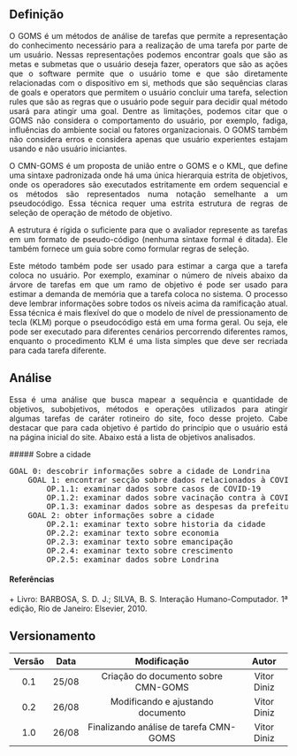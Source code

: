## Definição
<p align = "justify">
O GOMS é um métodos de análise de tarefas que permite a representação do conhecimento necessário para a realização de uma tarefa por parte de um usuário. Nessas representações podemos encontrar goals que são as metas e submetas que o usuário deseja fazer, operators que são as ações que o software permite que o usuário tome e que são diretamente relacionadas com o dispositivo em si, methods que são sequências claras de goals e operators que permitem o usuário concluir uma tarefa, selection rules que são as regras que o usuário pode seguir para decidir qual método usará para atingir uma goal. Dentre as limitações, podemos citar que o GOMS não considera o comportamento do usuário, por exemplo, fadiga, influências do ambiente social ou fatores organizacionais. O GOMS também não considera erros e considera apenas que usuário experientes estajam usando e não usuário iniciantes.
</p>

<p align = "justify">
O CMN-GOMS é um proposta de união entre o GOMS e o KML, que define uma sintaxe padronizada onde há uma única hierarquia estrita de objetivos, onde os operadores são executados estritamente em ordem sequencial e os métodos são representados numa notação semelhante a um pseudocódigo. Essa técnica requer uma estrita estrutura de regras de seleção de operação de método de objetivo. 
</p>

<p align = "justify">
A estrutura é rígida o suficiente para que o avaliador represente as tarefas em um formato de pseudo-código (nenhuma sintaxe formal é ditada). Ele também fornece um guia sobre como formular regras de seleção.
</p>

<p align = "justify">
Este método também pode ser usado para estimar a carga que a tarefa coloca no usuário. Por exemplo, examinar o número de níveis abaixo da árvore de tarefas em que um ramo de objetivo é pode ser usado para estimar a demanda de memória que a tarefa coloca no sistema. O processo deve lembrar informações sobre todos os níveis acima da ramificação atual. Essa técnica é mais flexível do que o modelo de nível de pressionamento de tecla (KLM) porque o pseudocódigo está em uma forma geral. Ou seja, ele pode ser executado para diferentes cenários percorrendo diferentes ramos, enquanto o procedimento KLM é uma lista simples que deve ser recriada para cada tarefa diferente.
</p>

## Análise

<p align = "justify">
Essa é uma análise que busca mapear a sequência e quantidade de objetivos, subobjetivos, métodos e operações utilizados para atingir algumas tarefas de caráter rotineiro do site, foco desse projeto. Cabe destacar que para cada objetivo é partido do princípio que o usuário está na página inicial do site. Abaixo está a lista de objetivos analisados.
</p>

<div align = "justify">
##### Sobre a cidade
<pre>
GOAL 0: descobrir informações sobre a cidade de Londrina
	GOAL 1: encontrar secção sobre dados relacionados à COVID-19
		OP.1.1: examinar dados sobre casos de COVID-19
        OP.1.2: examinar dados sobre vacinação contra à COVID-19
        OP.1.3: examinar dados sobre as despesas da prefeitura com o programa de vacinação
	GOAL 2: obter informações sobre a cidade
		OP.2.1: examinar texto sobre historia da cidade
		OP.2.2: examinar texto sobre economia
		OP.2.3: examinar texto sobre emancipação
		OP.2.4: examinar texto sobre crescimento
		OP.2.5: examinar dados sobre Londrina
</pre>
</div>

#### Referências
<div><p align = "justify">
+ Livro: BARBOSA, S. D. J.; SILVA, B. S. Interação Humano-Computador. 1ª edição, Rio de Janeiro: Elsevier, 2010.
</p>
</div>

## Versionamento

|Versão|Data|Modificação|Autor|
|:--:|:--:|:--:|:--:|
|0.1|25/08|Criação do documento sobre CMN-GOMS|Vitor Diniz|
|0.2|26/08|Modificando e ajustando documento|Vitor Diniz|
|1.0|26/08|Finalizando análise de tarefa CMN-GOMS|Vitor Diniz|